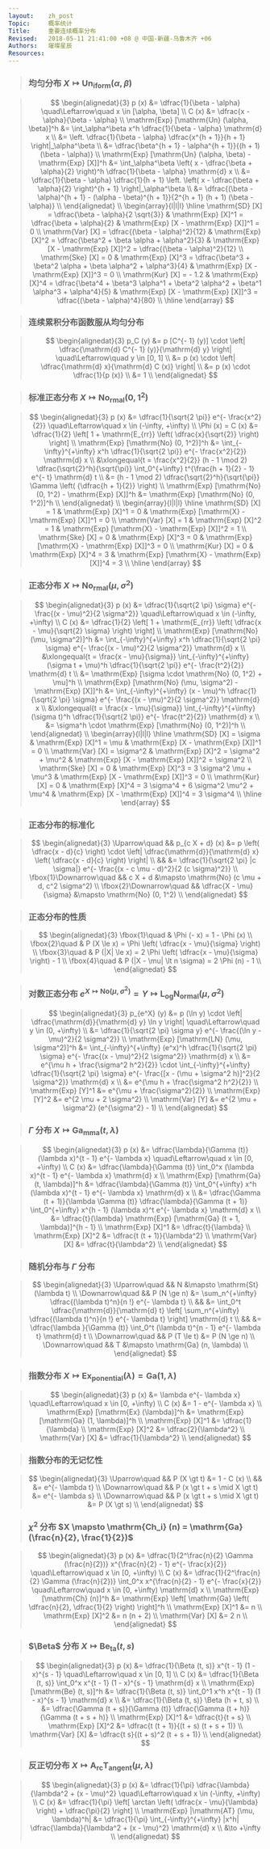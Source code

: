 ```yaml
---
layout:    zh_post
Topic:     概率统计
Title:     重要连续概率分布
Revised:   2018-05-11 21:41:00 +08 @ 中国-新疆-乌鲁木齐 +06
Authors:   璀璨星辰
Resources:
---
```


> ### 均匀分布 $X \mapsto \mathrm{Un_{iform}} (\alpha, \beta)$

> $$
> \begin{alignedat}{3}
>                                                           p (x) &= \dfrac{1}{\beta - \alpha} \quad\Leftarrow\quad x \in [\alpha, \beta] \\
>                                                           C (x) &= \dfrac{x - \alpha}{\beta - \alpha} \\
>                    \mathrm{Exp} [\mathrm{Un} (\alpha, \beta)]^h &= \int_\alpha^\beta x^h \dfrac{1}{\beta - \alpha} \mathrm{d} x \\
>                                                                 &= \left. \dfrac{1}{\beta - \alpha} \dfrac{x^{h + 1}}{h + 1} \right|_\alpha^\beta \\
>                                                                 &= \dfrac{\beta^{h + 1} - \alpha^{h + 1}}{(h + 1) (\beta - \alpha)} \\
> \mathrm{Exp} [\mathrm{Un} (\alpha, \beta) - \mathrm{Exp} [X]]^h &= \int_\alpha^\beta \left( x - \dfrac{\beta + \alpha}{2} \right)^h \dfrac{1}{\beta - \alpha} \mathrm{d} x \\
>                                                                 &= \dfrac{1}{\beta - \alpha} \dfrac{1}{h + 1} \left. \left( x - \dfrac{\beta + \alpha}{2} \right)^{h + 1} \right|_\alpha^\beta \\
>                                                                 &= \dfrac{(\beta - \alpha)^{h + 1} - (\alpha - \beta)^{h + 1}}{2^{h + 1} (h + 1) (\beta - \alpha)} \\
> \end{alignedat} \\
> \begin{array}{l|l|l}
> \hline
> \mathrm{SD} [X] = \dfrac{\beta - \alpha}{2 \sqrt{3}} & \mathrm{Exp} [X]^1 = \dfrac{\beta + \alpha}{2}                                                              & \mathrm{Exp} [X - \mathrm{Exp} [X]]^1 = 0 \\
> \mathrm{Var} [X] = \dfrac{(\beta - \alpha)^2}{12}    & \mathrm{Exp} [X]^2 = \dfrac{\beta^2 + \beta \alpha + \alpha^2}{3}                                           & \mathrm{Exp} [X - \mathrm{Exp} [X]]^2 = \dfrac{(\beta - \alpha)^2}{12} \\
> \mathrm{Ske} [X] = 0                                 & \mathrm{Exp} [X]^3 = \dfrac{\beta^3 + \beta^2 \alpha + \beta \alpha^2 + \alpha^3}{4}                        & \mathrm{Exp} [X - \mathrm{Exp} [X]]^3 = 0 \\
> \mathrm{Kur} [X] = - 1.2                             & \mathrm{Exp} [X]^4 = \dfrac{\beta^4 + \beta^3 \alpha^1 + \beta^2 \alpha^2 + \beta^1 \alpha^3 + \alpha^4}{5} & \mathrm{Exp} [X - \mathrm{Exp} [X]]^3 = \dfrac{(\beta - \alpha)^4}{80} \\
> \hline
> \end{array}
> $$
>

> ### 连续累积分布函数服从均匀分布

> $$
> \begin{alignedat}{3}
> p_C (y) &= p [C^{- 1} (y)] \cdot \left| \dfrac{\mathrm{d} C^{- 1} (y)}{\mathrm{d} y} \right| \quad\Leftarrow\quad y \in [0, 1] \\
>         &= p (x) \cdot \left| \dfrac{\mathrm{d} x}{\mathrm{d} C (x)} \right| \\
>         &= p (x) \cdot \dfrac{1}{p (x)} \\
>         &= 1 \\
> \end{alignedat}
> $$
>

> ### 标准正态分布 $X \mapsto \mathrm{No_{rmal}} (0, 1^2)$

> $$
> \begin{alignedat}{3}
>                                                    p (x) &= \dfrac{1}{\sqrt{2 \pi}} e^{- \frac{x^2}{2}} \quad\Leftarrow\quad x \in (-\infty, +\infty) \\
>                                         \Phi (x) = C (x) &= \dfrac{1}{2} \left[ 1 + \mathrm{E_{rr}} \left( \dfrac{x}{\sqrt{2}} \right) \right] \\
>                    \mathrm{Exp} [\mathrm{No} (0, 1^2)]^h &= \int_{-\infty}^{+\infty} x^h \dfrac{1}{\sqrt{2 \pi}} e^{- \frac{x^2}{2}} \mathrm{d} x \\
>                                                          &\xlongequal{t = \frac{x^2}{2}} (h - 1 \mod 2) \dfrac{\sqrt{2}^h}{\sqrt{\pi}} \int_0^{+\infty} t^{\frac{h + 1}{2} - 1} e^{- t} \mathrm{d} t \\
>                                                          &= (h - 1 \mod 2) \dfrac{\sqrt{2}^h}{\sqrt{\pi}} \Gamma \left( {\dfrac{h + 1}{2}} \right) \\
> \mathrm{Exp} [\mathrm{No} (0, 1^2) - \mathrm{Exp} [X]]^h &= \mathrm{Exp} [\mathrm{No} (0, 1^2)]^h \\
> \end{alignedat} \\
> \begin{array}{l|l|l}
> \hline
> \mathrm{SD} [X] = 1  & \mathrm{Exp} [X]^1 = 0 & \mathrm{Exp} [\mathrm{X} - \mathrm{Exp} [X]]^1 = 0 \\
> \mathrm{Var} [X] = 1 & \mathrm{Exp} [X]^2 = 1 & \mathrm{Exp} [\mathrm{X} - \mathrm{Exp} [X]]^2 = 1 \\
> \mathrm{Ske} [X] = 0 & \mathrm{Exp} [X]^3 = 0 & \mathrm{Exp} [\mathrm{X} - \mathrm{Exp} [X]]^3 = 0 \\
> \mathrm{Kur} [X] = 0 & \mathrm{Exp} [X]^4 = 3 & \mathrm{Exp} [\mathrm{X} - \mathrm{Exp} [X]]^4 = 3 \\
> \hline
> \end{array}
> $$
>

> ### 正态分布 $X \mapsto \mathrm{No_{rmal}} (\mu, \sigma^2)$

> $$
> \begin{alignedat}{3}
>                                                           p (x) &= \dfrac{1}{\sqrt{2 \pi} \sigma} e^{- \frac{(x - \mu)^2}{2 \sigma^2}} \quad\Leftarrow\quad x \in (-\infty, +\infty) \\
>                                                           C (x) &= \dfrac{1}{2} \left[ 1 + \mathrm{E_{rr}} \left( \dfrac{x - \mu}{\sqrt{2} \sigma} \right) \right] \\
>                    \mathrm{Exp} [\mathrm{No} (\mu, \sigma^2)]^h &= \int_{-\infty}^{+\infty} x^h \dfrac{1}{\sqrt{2 \pi} \sigma} e^{- \frac{(x - \mu)^2}{2 \sigma^2}} \mathrm{d} x \\
>                                                                 &\xlongequal{t = \frac{x - \mu}{\sigma}} \int_{-\infty}^{+\infty} (\sigma t + \mu)^h \dfrac{1}{\sqrt{2 \pi}} e^{- \frac{t^2}{2}} \mathrm{d} t \\
>                                                                 &= \mathrm{Exp} [\sigma \cdot \mathrm{No} (0, 1^2) + \mu]^h \\
> \mathrm{Exp} [\mathrm{No} (\mu, \sigma^2) - \mathrm{Exp} [X]]^h &= \int_{-\infty}^{+\infty} (x - \mu)^h \dfrac{1}{\sqrt{2 \pi} \sigma} e^{- \frac{(x - \mu)^2}{2 \sigma^2}} \mathrm{d} x \\
>                                                                 &\xlongequal{t = \frac{x - \mu}{\sigma}} \int_{-\infty}^{+\infty} (\sigma t)^h \dfrac{1}{\sqrt{2 \pi}} e^{- \frac{t^2}{2}} \mathrm{d} x \\
>                                                                 &= \sigma^h \cdot \mathrm{Exp} [\mathrm{No} (0, 1^2)]^h \\
> \end{alignedat} \\
> \begin{array}{l|l|l}
> \hline
> \mathrm{SD} [X] = \sigma    & \mathrm{Exp} [X]^1 = \mu                                   & \mathrm{Exp} [X - \mathrm{Exp} [X]]^1 = 0 \\
> \mathrm{Var} [X] = \sigma^2 & \mathrm{Exp} [X]^2 = \sigma^2 + \mu^2                      & \mathrm{Exp} [X - \mathrm{Exp} [X]]^2 = \sigma^2 \\
> \mathrm{Ske} [X] = 0        & \mathrm{Exp} [X]^3 = 3 \sigma^2 \mu + \mu^3                & \mathrm{Exp} [X - \mathrm{Exp} [X]]^3 = 0 \\
> \mathrm{Kur} [X] = 0        & \mathrm{Exp} [X]^4 = 3 \sigma^4 + 6 \sigma^2 \mu^2 + \mu^4 & \mathrm{Exp} [X - \mathrm{Exp} [X]]^4 = 3 \sigma^4 \\
> \hline
> \end{array}
> $$
>

> ### 正态分布的标准化

> $$
> \begin{alignedat}{3}
>           \Uparrow\quad &&         p_{c X + d} (x) &= p \left( \dfrac{x - d}{c} \right) \cdot \left| \dfrac{\mathrm{d}}{\mathrm{d} x} \left( \dfrac{x - d}{c} \right) \right| \\
>                         &&                         &= \dfrac{1}{\sqrt{2 \pi} |c \sigma|} e^{- \frac{(x - c \mu - d)^2}{2 (c \sigma)^2}} \\
> \fbox{1}\Downarrow\quad &&                 c X + d &\mapsto \mathrm{No} (c \mu + d, c^2 \sigma^2) \\
> \fbox{2}\Downarrow\quad && \dfrac{X - \mu}{\sigma} &\mapsto \mathrm{No} (0, 1^2) \\
> \end{alignedat}
> $$
>

> ### 正态分布的性质

> $$
> \begin{alignedat}{3}
> \fbox{1}\quad & \Phi (- x) = 1 - \Phi (x) \\
> \fbox{2}\quad & P (X \le x) = \Phi \left( \dfrac{x - \mu}{\sigma} \right) \\
> \fbox{3}\quad & P (|X| \le x) = 2 \Phi \left( \dfrac{x - \mu}{\sigma} \right)  - 1 \\
> \fbox{4}\quad & P (|X - \mu| \lt n \sigma) = 2 \Phi (n) - 1 \\
> \end{alignedat}
> $$
>

> ### 对数正态分布 $e^{X \mapsto \mathrm{No} (\mu, \sigma^2)} = Y \mapsto \mathrm{L_{og} N_{ormal}} (\mu, \sigma^2)$

> $$
> \begin{alignedat}{3}
>                                  p_{e^X} (y) &= p (\ln y) \cdot \left| \dfrac{\mathrm{d}}{\mathrm{d} y} \ln y \right| \quad\Leftarrow\quad y \in (0, +\infty) \\
>                                              &= \dfrac{1}{\sqrt{2 \pi} \sigma y} e^{- \frac{(\ln y - \mu)^2}{2 \sigma^2}} \\
> \mathrm{Exp} [\mathrm{LN} (\mu, \sigma^2)]^h &= \int_{-\infty}^{+\infty} (e^x)^h \dfrac{1}{\sqrt{2 \pi} \sigma} e^{- \frac{(x - \mu)^2}{2 \sigma^2}} \mathrm{d} x \\
>                                              &= e^{\mu h + \frac{\sigma^2 h^2}{2}} \cdot \int_{-\infty}^{+\infty} \dfrac{1}{\sqrt{2 \pi} \sigma} e^{- \frac{[x - (\mu + \sigma^2 h)]^2}{2 \sigma^2}} \mathrm{d} x \\
>                                              &= e^{\mu h + \frac{\sigma^2 h^2}{2}} \\
>                           \mathrm{Exp} [Y]^1 &= e^{\mu + \frac{\sigma^2}{2}} \\
>                           \mathrm{Exp} [Y]^2 &= e^{2 \mu + 2 \sigma^2} \\
>                             \mathrm{Var} [Y] &= e^{2 \mu + \sigma^2} (e^{\sigma^2} - 1) \\
> \end{alignedat}
> $$
>

> ### $\Gamma$ 分布 $X \mapsto \mathrm{Ga_{mma}} (t, \lambda)$

> $$
> \begin{alignedat}{3}
>                                     p (x) &= \dfrac{\lambda}{\Gamma (t)} (\lambda x)^{t - 1} e^{- \lambda x} \quad\Leftarrow\quad x \in [0, +\infty) \\
>                                     C (x) &= \dfrac{\lambda}{\Gamma (t)} \int_0^x (\lambda x)^{t - 1} e^{- \lambda x} \mathrm{d} x \\
> \mathrm{Exp} [\mathrm{Ga} (t, \lambda)]^h &= \dfrac{\lambda}{\Gamma (t)} \int_0^{+\infty} x^h (\lambda x)^{t - 1} e^{- \lambda x} \mathrm{d} x \\
>                                           &= \dfrac{\Gamma (t + 1)}{\lambda \Gamma (t)} \dfrac{\lambda}{\Gamma (t + 1)} \int_0^{+\infty} x^{h - 1} (\lambda x)^t e^{- \lambda x} \mathrm{d} x \\
>                                           &= \dfrac{t}{\lambda} \mathrm{Exp} [\mathrm{Ga} (t + 1, \lambda)]^{h - 1} \\
>                        \mathrm{Exp} [X]^1 &= \dfrac{t}{\lambda} \\
>                        \mathrm{Exp} [X]^2 &= \dfrac{t (t + 1)}{\lambda^2} \\
>                          \mathrm{Var} [X] &= \dfrac{t}{\lambda^2} \\
> \end{alignedat}
> $$
>

> ### 随机分布与 $\Gamma$ 分布

> $$
> \begin{alignedat}{3}
> \Uparrow\quad   &&           N &\mapsto \mathrm{St} (\lambda t) \\
> \Downarrow\quad && P (N \ge n) &= \sum_n^{+\infty} \dfrac{(\lambda t)^n}{n !} e^{- \lambda t} \\
>                 &&             &= \int_0^t \dfrac{\mathrm{d}}{\mathrm{d} t} \left[ \sum_n^{+\infty} \dfrac{(\lambda t)^n}{n !} e^{- \lambda t} \right] \mathrm{d} t \\
>                 &&             &= \dfrac{\lambda }{\Gamma (t)} \int_0^t (\lambda t)^{n - 1} e^{- \lambda t} \mathrm{d} t \\
> \Downarrow\quad && P (T \le t) &= P (N \ge n) \\
> \Downarrow\quad &&           T &\mapsto \mathrm{Ga} (n, \lambda) \\
> \end{alignedat}
> $$
>

> ### 指数分布 $X \mapsto \mathrm{Ex_{ponential}} (\lambda) = \mathrm{Ga} (1, \lambda)$

> $$
> \begin{alignedat}{3}
>                                  p (x) &= \lambda e^{- \lambda x} \quad\Leftarrow\quad x \in [0, +\infty) \\
>                                  C (x) &= 1 - e^{- \lambda x} \\
> \mathrm{Exp} [\mathrm{Ex} (\lambda)]^h &= \mathrm{Exp} [\mathrm{Ga} (1, \lambda)]^h \\
>                     \mathrm{Exp} [X]^1 &= \dfrac{1}{\lambda} \\
>                     \mathrm{Exp} [X]^2 &= \dfrac{2}{\lambda^2} \\
>                       \mathrm{Var} [X] &= \dfrac{1}{\lambda^2} \\
> \end{alignedat}
> $$
>

> ### 指数分布的无记忆性

> $$
> \begin{alignedat}{3}
> \Uparrow\quad   &&                  P (X \gt t) &= 1 - C (x) \\
>                 &&                              &= e^{- \lambda t} \\
> \Downarrow\quad && P (x \gt t + s \mid X \gt t) &= e^{- \lambda s} \\
> \Downarrow\quad && P (x \gt t + s \mid X \gt t) &= P (X \gt s) \\
> \end{alignedat}
> $$
>

> ### $\chi^2$ 分布 $X \mapsto \mathrm{Ch_i} (n) = \mathrm{Ga} (\frac{n}{2}, \frac{1}{2})$

> $$
> \begin{alignedat}{3}
>                            p (x) &= \dfrac{1}{2^\frac{n}{2} \Gamma (\frac{n}{2})} x^{\frac{n}{2} - 1} e^{- \frac{x}{2}} \quad\Leftarrow\quad x \in [0, +\infty) \\
>                            C (x) &= \dfrac{1}{2^\frac{n}{2} \Gamma (\frac{n}{2})} \int_0^x x^{\frac{n}{2} - 1} e^{- \frac{x}{2}} \quad\Leftarrow\quad x \in [0, +\infty) \mathrm{d} x \\
> \mathrm{Exp} [\mathrm{Ch} (n)]^h &= \mathrm{Exp} \left[ \mathrm{Ga} \left( \dfrac{n}{2}, \dfrac{1}{2} \right) \right]^h \\
>               \mathrm{Exp} [X]^1 &= n \\
>               \mathrm{Exp} [X]^2 &= n (n + 2) \\
>                 \mathrm{Var} [X] &= 2 n \\
> \end{alignedat}
> $$
>

> ### $\Beta$ 分布 $X \mapsto \mathrm{Be_{ta}} (t, s)$

> $$
> \begin{alignedat}{3}
>                               p (x) &= \dfrac{1}{\Beta (t, s)} x^{t - 1} (1 - x)^{s - 1} \quad\Leftarrow\quad x \in [0, 1] \\
>                               C (x) &= \dfrac{1}{\Beta (t, s)} \int_0^x x^{t - 1} (1 - x)^{s - 1} \mathrm{d} x \\
> \mathrm{Exp} [\mathrm{Be} (t, s)]^h &= \dfrac{1}{\Beta (t, s)} \int_0^1 x^h x^{t - 1} (1 - x)^{s - 1} \mathrm{d} x \\
>                                     &= \dfrac{1}{\Beta (t, s)} \Beta (h + t, s) \\
>                                     &= \dfrac{\Gamma (t + s)}{\Gamma (t)} \dfrac{\Gamma (t + h)}{\Gamma (t + s + h)} \\
>                  \mathrm{Exp} [X]^1 &= \dfrac{t}{t + s} \\
>                  \mathrm{Exp} [X]^2 &= \dfrac{t (t + 1)}{(t + s) (t + s + 1)} \\
>                    \mathrm{Var} [X] &= \dfrac{t s}{(t + s)^2 (t + s + 1)} \\
> \end{alignedat}
> $$
>

> ### 反正切分布 $X \mapsto \mathrm{A_{rc} T_{angent}} (\mu, \lambda)$

> $$
> \begin{alignedat}{3}
>                                       p (x) &= \dfrac{1}{\pi} \dfrac{\lambda}{\lambda^2 + (x - \mu)^2} \quad\Leftarrow\quad x \in (-\infty, +\infty) \\
>                                       C (x) &= \dfrac{1}{\pi} \left[ \arctan \left( \dfrac{x - \mu}{\lambda} \right) + \dfrac{\pi}{2} \right] \\
> \mathrm{Exp} |\mathrm{AT} (\mu, \lambda)^h| &= \dfrac{1}{\pi} \int_{-\infty}^{+\infty} |x^h| \dfrac{\lambda}{\lambda^2 + (x - \mu)^2} \mathrm{d} x \\
>                                             &\to +\infty \\
> \end{alignedat}
> $$
>

